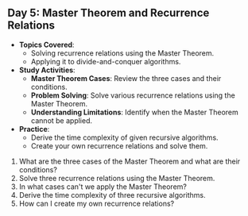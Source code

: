 ## Day 5: Master Theorem and Recurrence Relations
- **Topics Covered**:
    - Solving recurrence relations using the Master Theorem.
    - Applying it to divide-and-conquer algorithms.
- **Study Activities**:
    - **Master Theorem Cases**: Review the three cases and their conditions.
    - **Problem Solving**: Solve various recurrence relations using the Master Theorem.
    - **Understanding Limitations**: Identify when the Master Theorem cannot be applied.
- **Practice**:
    - Derive the time complexity of given recursive algorithms.
    - Create your own recurrence relations and solve them.

1. What are the three cases of the Master Theorem and what are their conditions?
2. Solve three recurrence relations using the Master Theorem.
3. In what cases can't we apply the Master Theorem?
4. Derive the time complexity of three recursive algorithms.
5. How can I create my own recurrence relations?